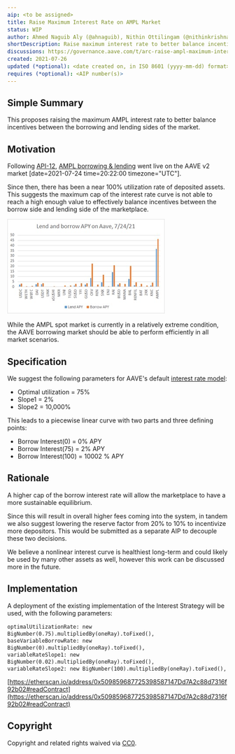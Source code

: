 ```yaml
---
aip: <to be assigned>
title: Raise Maximum Interest Rate on AMPL Market
status: WIP
author: Ahmed Naguib Aly (@ahnaguib), Nithin Ottilingam (@nithinkrishna), Brandon Iles (@brandoniles)
shortDescription: Raise maximum interest rate to better balance incentives between the borrow and lending sides of the market.
discussions: https://governance.aave.com/t/arc-raise-ampl-maximum-interest-rate/4996
created: 2021-07-26
updated (*optional): <date created on, in ISO 8601 (yyyy-mm-dd) format> or N/A
requires (*optional): <AIP number(s)>
---
```


## Simple Summary

This proposes raising the maximum AMPL interest rate to better balance incentives between the borrowing and lending sides of the market.

## Motivation

Following [API-12](https://governance.aave.com/t/proposal-add-support-for-ampl/854/8), [AMPL borrowing & lending](https://app.aave.com/reserve-overview/AMPL-0xd46ba6d942050d489dbd938a2c909a5d5039a1610xb53c1a33016b2dc2ff3653530bff1848a515c8c5) went live on the AAVE v2 market [date=2021-07-24 time=20:22:00 timezone="UTC"].

Since then, there has been a near 100% utilization rate of deposited assets. This suggests the maximum cap of the interest rate curve is not able to reach a high enough value to effectively balance incentives between the borrow side and lending side of the marketplace.

![Lend and Borrow APY on AAVE, 7/24/21](../assets/AIP-Ampl_interest_rate/apys.png "Lend and Borrow APY on AAVE, 7/24/21")

While the AMPL spot market is currently in a relatively extreme condition, the AAVE borrowing market should be able to perform efficiently in all market scenarios.

## Specification

We suggest the following parameters for AAVE's default [interest rate model](https://docs.aave.com/risk/liquidity-risk/borrow-interest-rate#interest-rate-model):

- Optimal utilization = 75%
- Slope1 = 2%
- Slope2 = 10,000%

This leads to a piecewise linear curve with two parts and three defining points:

- Borrow Interest(0) = 0% APY
- Borrow Interest(75) = 2% APY
- Borrow Interest(100) = 10002 % APY

## Rationale

A higher cap of the borrow interest rate will allow the marketplace to have a more sustainable equilibrium.

Since this will result in overall higher fees coming into the system, in tandem we also suggest lowering the reserve factor from 20% to 10% to incentivize more depositors. This would be submitted as a separate AIP to decouple these two decisions.

We believe a nonlinear interest curve is healthiest long-term and could likely be used by many other assets as well, however this work can be discussed more in the future.

## Implementation

A deployment of the existing implementation of the Interest Strategy will be used, with the following parameters:

    optimalUtilizationRate: new BigNumber(0.75).multipliedBy(oneRay).toFixed(),
    baseVariableBorrowRate: new BigNumber(0).multipliedBy(oneRay).toFixed(),
    variableRateSlope1: new BigNumber(0.02).multipliedBy(oneRay).toFixed(),
    variableRateSlope2: new BigNumber(100).multipliedBy(oneRay).toFixed(),

[https://etherscan.io/address/0x509859687725398587147Dd7A2c88d7316f92b02#readContract](https://etherscan.io/address/0x509859687725398587147Dd7A2c88d7316f92b02#readContract)

## Copyright

Copyright and related rights waived via [CC0](https://creativecommons.org/publicdomain/zero/1.0/).

